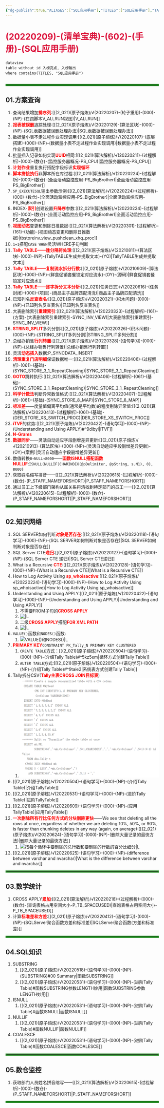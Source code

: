 ```yaml
---
{"dg-publish":true,"ALIASES":["SQL应用手册"],"TITLES":["SQL应用手册"],"TAGS":["09总结复盘/0902清单宝典/SQL"],"榜单状态":["加载"],"榜单评级":[10],"榜单类型":["数据分析"],"二等榜单":["SQL"],"计划时间":[],"完成时间":[],"permalink":"/6-000/6-002/20220209-602-sql/","dgHomeLink":true,"dgPassFrontmatter":true}
---
```



# <font color=#DC143C>(20220209)-(清单宝典)-(602)-(手册)-(SQL应用手册)</font>

```
dataview
table without id 入榜亮点, 入榜输出
where contains(TITLES, "SQL应用手册")
```

```toc
```

<hr style="border:3px solid ForestGreen"> </hr>

## 01.方案查询
1. 查询结果增加<strong><font color=#FF0000>排序列</font></strong>:[[(2_021)(原子熔炼)/√(20220207)-(轮子重用)-(000)-(NP)-(在跑脚本V_ALLRUN视图)|V_ALLRUN]]
2. <strong><font color=#FF0000>报表被误删</font></strong>追踪处理:[[(2_021)(原子熔炼)/√(20220129)-(算法区块)-(000)-(NP)-(SQL表数据被误删处理办法)|SQL表数据被误删处理办法]]
3. 数据量小表不走过程作业实现调用:[[(2_021)(原子熔炼)/√(20220107)-(底层搭建)-(000)-(NP)-(数据量小表不走过程作业实现调用)|数据量小表不走过程作业实现调用]]
4. 批量插入记录如何实现<strong><font color=#FF0000>UUID</font></strong>相同:[[(2_021)(算法解析)/√(20220211)-(过程解析)-(000)-(数仓)-(监控服务器概况-PS_CPU)|监控服务器概况-PS_CPU]]
5. <strong><font color=#FF0000>计划作业</font></strong>重复执行搭配字段标识<strong><font color=#FF0000>实现循环</font></strong>
6. <strong><font color=#FF0000>脚本拼接执行</font></strong>非脚本所在库过程:[[(2_021)(算法解析)/√(20220224)-(过程解析)-(000)-(数仓)-(全面活动监控应用-PS_BigBrother)|全面活动监控应用-PS_BigBrother]]
7. `SP_EXECUTESQL`输出参数示例:[[(2_021)(算法解析)/√(20220224)-(过程解析)-(000)-(数仓)-(全面活动监控应用-PS_BigBrother)|全面活动监控应用-PS_BigBrother]]
8. INDEX-<strong><font color=#FF0000>索引</font></strong>创建设置<strong><font color=#FF0000>升降序</font></strong>参数:[[(2_021)(算法解析)/√(20220224)-(过程解析)-(000)-(数仓)-(全面活动监控应用-PS_BigBrother)|全面活动监控应用-PS_BigBrother]]
9. <strong><font color=#FF0000>视图动态</font></strong>变更和删除日推数据:[[(2_021)(算法解析)/√(20220301)-(过程解析)-(161)-(功能)-(视图动态变更和删除日推数据)|tbstoreinv_view_pushclean_xhq_proc]]
10. `1=1`搭配`CASE WHEN`灵活WHERE子句判断
11. <strong><font color=#FF0000>Tally TABLE——逢分隔符处理</font></strong>:[[(2_021)(原子熔炼)/√(20210811)-(算法区块)-(000)-(NP)-(TallyTABLE生成并提取文本)-(YO)|TallyTABLE生成并提取文本]]
12. <strong><font color=#FF0000>Tally TABLE——复制流水拆分行数</font></strong>:[[(2_021)(原子熔炼)/√(20210909)-(算法区块)-(000)-(NP)-(鲜食促销套餐锁定对应流水)-(OY)-(源码)|鲜食促销套餐锁定对应流水]]
13. <strong><font color=#FF0000>Tally TABLE——逐字拆分文本分析</font></strong>:[[(2_021)(任务日志)/√(20220616)-(任务封闭)-(000)-(项目)-(商品主子品牌匹配清洗)|商品主子品牌匹配清洗]]
14. 已知列名<strong><font color=#FF0000>反查表名</font></strong>:[[(2_021)(原子熔炼)/√(20220321)-(积木问题)-(000)-(NP)-(已知列名反查表名)|已知列名反查表名]]
15. 大表删除索引<strong><font color=#FF0000>重建索引</font></strong>:[[(2_021)(算法解析)/√(20220323)-(过程解析)-(161)-(方案)-(大表删除索引重建索引-SYNC_INV_VIEW)|大表删除索引重建索引-SYNC_INV_VIEW]]
16. <strong><font color=#FF0000>STRING_SPLIT</font></strong>多列分割:[[(2_021)(原子熔炼)/√(20220326)-(积木问题)-(000)-(NP)-(STRING_SPLIT多列分割)|STRING_SPLIT多列分割]]
17. 总经办销售<strong><font color=#FF0000>行列转置</font></strong>:[[(2_021)(原子熔炼)/√(20220328)-(语句学习)-(000)-(NP)-(总经办销售行列转置)|总经办销售行列转置]]
18. 灵活<strong><font color=#FF0000>动态插入</font></strong>数据:P_SYNCDATA_INSERT
19. <strong><font color=#FF0000>清理重复门店明细</font></strong>保证数据唯一:[[(2_021)(算法解析)/√(20220406)-(过程解析)-(061)-(基础)-(SYNC_STORE_3_1_RepeatCleaning)|SYNC_STORE_3_1_RepeatCleaning]]
20. <strong><font color=#FF0000>GOTO</font></strong>跳转执行:[[(2_021)(算法解析)/√(20220406)-(过程解析)-(061)-(基础)-(SYNC_STORE_3_1_RepeatCleaning)|SYNC_STORE_3_1_RepeatCleaning]]
21. <strong><font color=#FF0000>科学计数法</font></strong>判断异常数值格式:[[(2_021)(算法解析)/√(20220407)-(过程解析)-(061)-(基础)-(SYNC_STORE_8_MAP)|SYNC_STORE_8_MAP]]
22. <strong><font color=#FF0000>标准差</font></strong>——度量值偏离平均值(通常是平均数)的程度剔除异常值:[[(2_021)(算法解析)/√(20220413)-(过程解析)-(061)-(基础)-(DER_STORE_XS_SWITCH_PROC)|DER_STORE_XS_SWITCH_PROC]]
23. <strong><font color=#FF0000>iTVF</font></strong>的优势:[[(2_021)(原子熔炼)/√(20220422)-(语句学习)-(000)-(NP)-(Understanding and Using APPLY)#^9dibyl|iTVF]]
24. <strong><font color=#FF0000>N-Grams</font></strong>
25. <strong><font color=#FF0000>数据同步</font></strong>——灵活自动适应字段删增差异更新:[[(2_021)(原子熔炼)/√(20210913)-(算法区块)-(000)-(NP)-(灵活自动适应字段删增差异更新)-(OY)-(案例)|灵活自动适应字段删增差异更新]]
26. 数值转换`0→NULL→8000`——<strong><font color=#FF0000>函数ISNULL搭配函数NULLIF</font></strong>:`ISNULL(NULLIF(CHARINDEX(@pDelimiter, @pString, s.N1), 0), 8000)`
27. 获取姓名缩写拼音——[[(2_021)(算法解析)/√(20220615)-(过程解析)-(000)-(数仓)-(P_STAFF_NAMEFORSHORT)|P_STAFF_NAMEFORSHORT]]
28. 通过员工上下级部门架构从属关系捋清找到特定部门的员工——[[(2_021)(算法解析)/√(20220615)-(过程解析)-(000)-(数仓)-(P_STAFF_NAMEFORSHORT)|P_STAFF_NAMEFORSHORT]]











<hr style="border:3px solid ForestGreen"> </hr>

## 02.知识网络
1. SQL SERVER如何判断<strong><font color=#FF0000>对象是否存在</font></strong>:[[(2_021)(原子熔炼)/√(20220118)-(语句学习)-(000)-(NP)-(SQL SERVER如何判断对象是否存在)|SQL SERVER如何判断对象是否存在]]
2. SQL Server CTE<strong><font color=#FF0000>递归</font></strong>:[[(2_021)(原子熔炼)/√(20220127)-(语句学习)-(000)-(NP)-(SQL Server CTE 递归)|SQL Server CTE递归]]
3. What is a Recursive <strong><font color=#FF0000>CTE</font></strong>:[[(2_021)(原子熔炼)/√(20220128)-(语句学习)-(000)-(NP)-(What is a Recursive CTE)|What is a Recursive CTE]]
4. How to Log Activity Using <strong><font color=#FF0000>sp_whoisactive</font></strong>:[[(2_021)(原子熔炼)/√(20220224)-(语句学习)-(000)-(NP)-(How to Log Activity Using sp_whoisactive)|How to Log Activity Using sp_whoisactive]]
5. Understanding and Using APPLY:[[(2_021)(原子熔炼)/√(20220422)-(语句学习)-(000)-(NP)-(Understanding and Using APPLY)|Understanding and Using APPLY]]
    1. 不需要FROM子句的<strong><font color=#FF0000>CROSS APPLY</font></strong>
    2. ![|L](https://www.sqlservercentral.com/wp-content/uploads/legacy/fb2c60d4ff8df67a97841796b2a823e99ffba4ff/5965.gif)
    3. 二级<strong><font color=#FF0000>CROSS APPLY</font></strong>搭配<strong><font color=#FF0000>FOR XML PATH</font></strong>
    4. ![|L](https://www.sqlservercentral.com/wp-content/uploads/legacy/ae24313c0f6f3ef2d84dadc53b631494e33a58bd/5966.gif)
6. `VALUE()`函数和`NODES()`函数:
    1. ![VALUE()和NODES()|L](https://www.sqlservercentral.com/wp-content/uploads/legacy/b713414b11f8f576b3ed20f173f5e35731bea1e9/5969.gif)
7. <strong><font color=#FF0000>PRIMARY KEY</font></strong>`CONSTRAINT PK_Tally_N PRIMARY KEY CLUSTERED`
    1. `CREATE TABLE`方式：[[(2_021)(原子熔炼)/√(20220504)-(语句学习)-(000)-(NP)-(介绍Tally Table)#^5kz5em|循环方式创建Tally Table]]
    2. `ALTER TABLE`方式:[[(2_021)(原子熔炼)/√(20220504)-(语句学习)-(000)-(NP)-(介绍Tally Table)#^9taie2|系统表方式创建Tally Table]]
8. Tally拆分CSV(<strong><font color=#FF0000>Tally主表CROSS JOIN目标表</font></strong>)
    1. ![|L|400](https://raw.githubusercontent.com/Resphoina/MDPIC/master/markdown2022-05-19-1011-MD-%E6%95%B0%E6%8D%AE%E5%88%86%E6%9E%90-Tally%E6%8B%86%E5%88%86CSV.jpg)
9. [[(2_021)(原子熔炼)/√(20220504)-(语句学习)-(000)-(NP)-(介绍Tally Table)|介绍TallyTable]]
10. [[(2_021)(原子熔炼)/√(20220531)-(语句学习)-(000)-(NP)-(进阶Tally Table)|进阶TallyTable]]
11. [[(2_021)(原子熔炼)/√(20220609)-(语句学习)-(000)-(NP)-(应用TallyTable)|应用TallyTable]]
12. <strong><font color=#FF0000>一次删除所有行比任何方式的分块删除更快</font></strong>——We see that deleting all the rows at once, regardless of whether we are deleting 10%, 50%, or 90%, is faster than chunking deletes in any way (again, on average):[[(2_021)(原子熔炼)/√(20220624)-(语句学习)-(000)-(NP)-(删除大量记录的最快方法)|删除大量记录的最快方法]]
    1. ![按每个循环中要删除的总行数和要删除的行数的百分比细分|L](https://www.mssqltips.com/tipimages2/6238_delete-large-number-of-rows-effectively-in-sql-server.006.png)
13. [[(2_021)(原子熔炼)/√(20220625)-(语句学习)-(000)-(NP)-(difference between varchar and nvarchar)|What is the difference between varchar and nvarchar]]













<hr style="border:3px solid ForestGreen"> </hr>

## 03.数学统计
1. CROSS APPLY<strong><font color=#FF0000>累加</font></strong>:[[(2_021)(算法解析)/√(20220218)-(过程解析)-(000)-(数仓)-(查询表格占用空间大小-P_TB_SPACEUSED)|查询表格占用空间大小-P_TB_SPACEUSED]]
2. 计算<strong><font color=#FF0000>标准差和方差</font></strong>:[[(2_021)(原子熔炼)/√(20220412)-(语句学习)-(000)-(NP)-(SQLServer聚合函数方差和标准差)|SQLServer聚合函数(方差和标准差)]]

<hr style="border:3px solid ForestGreen"> </hr>

## 04.SQL知识
1. SUBSTRING
    1. [[(2_021)(原子熔炼)/√(20220518)-(语句学习)-(000)-(NP)-(SUBSTRING)#00 Summary|函数SUBSTRING]]
    2. [[(2_021)(原子熔炼)/√(20220531)-(语句学习)-(000)-(NP)-(进阶Tally Table)#函数SUBSTRING参数LENGTH妙用|函数SUBSTRING参数LENGTH妙用]]
2. ISNULL
    1. [[(2_021)(原子熔炼)/√(20220531)-(语句学习)-(000)-(NP)-(进阶Tally Table)#函数ISNULL|函数ISNULL]]
3. NULLIF
    1. [[(2_021)(原子熔炼)/√(20220531)-(语句学习)-(000)-(NP)-(进阶Tally Table)#函数NULLIF|函数NULLIF]]
4. COALESCE
    1. [[(2_021)(原子熔炼)/√(20220531)-(语句学习)-(000)-(NP)-(进阶Tally Table)#函数COALESCE|函数COALESCE]]




<hr style="border:3px solid ForestGreen"> </hr>

## 05.数仓监控
1. 获取部门人员姓名拼音缩写——[[(2_021)(算法解析)/√(20220615)-(过程解析)-(000)-(数仓)-(P_STAFF_NAMEFORSHORT)|P_STAFF_NAMEFORSHORT]]













<hr style="border:3px solid ForestGreen"> </hr>